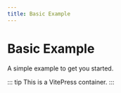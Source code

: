```yaml
---
title: Basic Example
---
```


# Basic Example

A simple example to get you started.

::: tip
This is a VitePress container.
:::
